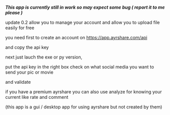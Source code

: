 ***This app is currently still in work so may expect some bug ( report it to me  please )***


update 0.2
allow you to manage your account and allow you to upload file easily for free



you need first to create an account on https://app.ayrshare.com/api

and copy the api key

next just lauch the exe or py version,

put the api key in the right box check on what social media you want to send your pic or movie

and validate

if you have a premium ayrshare you can also use analyze for knowing your current like rate and comment 




(this app is a gui / desktop app for using ayrshare but not created by them)
